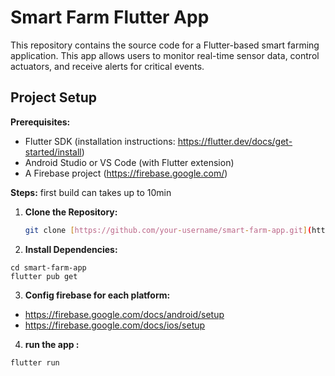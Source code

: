 # Smart Farm Flutter App

This repository contains the source code for a Flutter-based smart farming application. This app allows users to monitor real-time sensor data, control actuators, and receive alerts for critical events.

## Project Setup

**Prerequisites:**

* Flutter SDK (installation instructions: https://flutter.dev/docs/get-started/install)
* Android Studio or VS Code (with Flutter extension)
* A Firebase project (https://firebase.google.com/)

**Steps:**
first build can takes up to 10min

1. **Clone the Repository:**
   ```bash
   git clone [https://github.com/your-username/smart-farm-app.git](https://github.com/your-username/smart-farm-app.git)

2. **Install Dependencies:**
```
cd smart-farm-app
flutter pub get

```
3. **Config firebase for each platform:**
- https://firebase.google.com/docs/android/setup
- https://firebase.google.com/docs/ios/setup

4. **run the app :**
```
flutter run
```